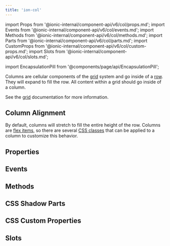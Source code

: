 ```yaml
---
title: 'ion-col'
---
```


import Props from '@ionic-internal/component-api/v6/col/props.md';
import Events from '@ionic-internal/component-api/v6/col/events.md';
import Methods from '@ionic-internal/component-api/v6/col/methods.md';
import Parts from '@ionic-internal/component-api/v6/col/parts.md';
import CustomProps from '@ionic-internal/component-api/v6/col/custom-props.md';
import Slots from '@ionic-internal/component-api/v6/col/slots.md';

<head>
  <title>ion-col: Column Component Padding, Size and Other Properties</title>
  <meta
    name="description"
    content="ion-col is a column component that goes inside a row. Content within a grid goes inside of a column. Read more on column padding, size, and other properties."
  />
</head>

import EncapsulationPill from '@components/page/api/EncapsulationPill';

<EncapsulationPill type="shadow" />

Columns are cellular components of the [grid](./grid) system and go inside of a [row](./row). They will expand to fill the row. All content within a grid should go inside of a column.

See the [grid](./grid) documentation for more information.

## Column Alignment

By default, columns will stretch to fill the entire height of the row. Columns are [flex items](https://developer.mozilla.org/en-US/docs/Glossary/Flex_Item), so there are several [CSS classes](/docs/layout/css-utilities#flex-item-properties) that can be applied to a column to customize this behavior.

## Properties

<Props />

## Events

<Events />

## Methods

<Methods />

## CSS Shadow Parts

<Parts />

## CSS Custom Properties

<CustomProps />

## Slots

<Slots />
